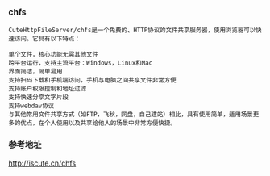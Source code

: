 ### chfs

```
CuteHttpFileServer/chfs是一个免费的、HTTP协议的文件共享服务器，使用浏览器可以快速访问。它具有以下特点：

单个文件，核心功能无需其他文件
跨平台运行，支持主流平台：Windows，Linux和Mac
界面简洁，简单易用
支持扫码下载和手机端访问，手机与电脑之间共享文件非常方便
支持账户权限控制和地址过滤
支持快速分享文字片段
支持webdav协议
与其他常用文件共享方式（如FTP，飞秋，网盘，自己建站）相比，具有使用简单，适用场景更多的优点，在个人使用以及共享给他人的场景中非常方便快捷。
```

### 参考地址

http://iscute.cn/chfs

